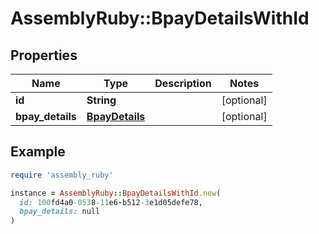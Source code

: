 # AssemblyRuby::BpayDetailsWithId

## Properties

| Name | Type | Description | Notes |
| ---- | ---- | ----------- | ----- |
| **id** | **String** |  | [optional] |
| **bpay_details** | [**BpayDetails**](BpayDetails.md) |  | [optional] |

## Example

```ruby
require 'assembly_ruby'

instance = AssemblyRuby::BpayDetailsWithId.new(
  id: 100fd4a0-0538-11e6-b512-3e1d05defe78,
  bpay_details: null
)
```

